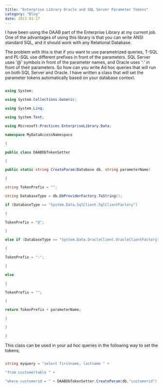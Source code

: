 ```yaml
---
title: "Enterprise Library Oracle and SQL Server Parameter Tokens"
category: "Blog"
date: 2011-01-17
---
```



I have been using the DAAB part of the Enterprise Library at my current job. One of the advantages of using this library is that you can write ANSI standard SQL, and it should work with any Relational Database.

The problem with this is that if you want to use parametrized queries, T-SQL and PL-SQL use different prefixes in front of the parameters. SQL Server uses '@' symbols in front of the parameter names, and Oracle uses ':' in front of their parameters. So how can you write Ad hoc queries that will run on both SQL Server and Oracle. I have written a class that will set the parameter tokens automatically based on your database context.

```csharp

using System;

using System.Collections.Generic;

using System.Linq;

using System.Text;

using Microsoft.Practices.EnterpriseLibrary.Data; 

namespace MyDataAccessNamespace

{

public class DAABDbTokenSetter

{

public static string CreateParam(Database db, string parameterName)

{

string TokenPrefix = "";

string DatabaseType = db.DbProviderFactory.ToString();

if (DatabaseType == "System.Data.SqlClient.SqlClientFactory")

{

TokenPrefix = "@";

}

else if (DatabaseType == "System.Data.OracleClient.OracleClientFactory")

{

TokenPrefix = ":";

}

else

{

TokenPrefix = "";

}

return TokenPrefix + parameterName;

}

}

}

```

This class can be used in your ad hoc queries in the following way to set the tokens;

```csharp

string myquery = "select firstname, lastname " +

"from customertable " + 

"where customerid = " + DAABDbTokenSetter.CreateParam(db,"customerid")

```
